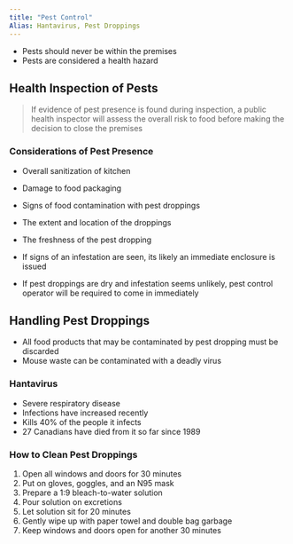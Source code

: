 ```yaml
---
title: "Pest Control"
Alias: Hantavirus, Pest Droppings
---
```

  
- Pests should never be within the premises
- Pests are considered a health hazard

## Health Inspection of Pests
 
 > If evidence of pest presence is found during inspection, a public health inspector will assess the overall risk to food before making the decision to close the premises
 
### Considerations of Pest Presence

- Overall sanitization of kitchen
- Damage to food packaging
- Signs of food contamination with pest droppings
- The extent and location of the droppings 
- The freshness of the pest dropping

- If signs of an infestation are seen, its likely an immediate enclosure is issued
- If pest droppings are dry and infestation seems unlikely, pest control operator will be required to come in immediately


## Handling Pest Droppings

- All food products that may be contaminated by pest dropping must be discarded
- Mouse waste can be contaminated with a deadly virus

### Hantavirus

- Severe respiratory disease
- Infections have increased recently
- Kills 40% of the people it infects
- 27 Canadians have died from it so far since 1989

### How to Clean Pest Droppings

1. Open all windows and doors for 30 minutes
2. Put on gloves, goggles, and an N95 mask
3. Prepare a 1:9 bleach-to-water solution
4. Pour solution on excretions
5. Let solution sit for 20 minutes
6. Gently wipe up with paper towel and double bag garbage
7. Keep windows and doors open for another 30 minutes